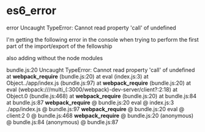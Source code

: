 # es6_error
 error Uncaught TypeError: Cannot read property 'call' of undefined

I'm getting the following error in the console when trying to perform the first part of the import/export of the fellowship

also adding without the node modules

bundle.js:20 Uncaught TypeError: Cannot read property 'call' of undefined
    at __webpack_require__ (bundle.js:20)
    at eval (index.js:3)
    at Object../app/index.js (bundle.js:97)
    at __webpack_require__ (bundle.js:20)
    at eval (webpack:///multi_(:3000/webpack)-dev-server/client?:2:18)
    at Object.0 (bundle.js:468)
    at __webpack_require__ (bundle.js:20)
    at bundle.js:84
    at bundle.js:87
__webpack_require__	@	bundle.js:20
eval	@	index.js:3
./app/index.js	@	bundle.js:97
__webpack_require__	@	bundle.js:20
eval	@	client:2
0	@	bundle.js:468
__webpack_require__	@	bundle.js:20
(anonymous)	@	bundle.js:84
(anonymous)	@	bundle.js:87
